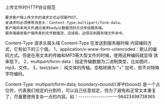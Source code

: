 上传文件时HTTP协议规范

    要求客户端上传文件的请求方式必须是POST。
    发请求时必须携带消息头：Content-Type:multipart/form-data。
    客户端将本地文件通过请求body以数据流的方式传给服务端。
    服务端接收客户端传来的文件数据流，边读取，边保存到服务端文件夹中。

Content-Type 请求头报头域
Content-Type 在发送到服务器时候 内容编码方式，它有如下的三个值。
1，application/x-www-form-urlencoded：默认的编码方式。但是在用文本的传输和MP3等大型文件的时候，使用这种编码就显得 效率低下。
2，multipart/form-data：指定传输数据为二进制类型，比如图片、mp3、文件。
3，text/plain：  纯文体的传输。空格转换为 “+” 加号，但不对特殊字符编码。

Content-Type: multipart/form-data; boundary=${bound}
//其中${bound} 是一个占位符，代表我们规定的分割符，可以自己任意规定，但为了避免和正常文本重复了，尽量要使用复杂一点的内容。如：--------------------56423498738365
